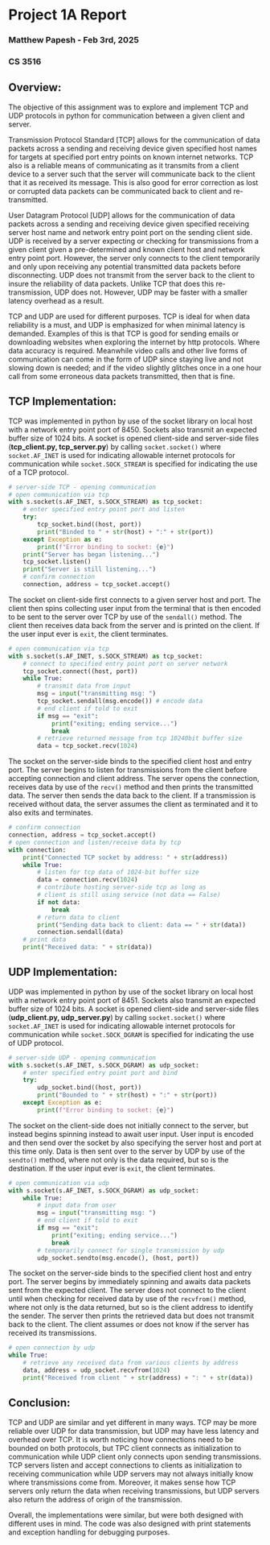 # **Project 1A Report**
### Matthew Papesh - Feb 3rd, 2025
### CS 3516

## Overview:    
The objective of this assignment was to explore and implement TCP and UDP protocols in python for communication between a given client and server. 

Transmission Protocol Standard [TCP] allows for the communication of data packets across a sending and receiving device given specified host names for targets at specified port entry points on known internet networks. TCP also is a reliable means of communicating as it transmits from a client device to a server such that the server will communicate back to the client that it as received its message. This is also good for error correction as lost or corrupted data packets can be communicated back to client and re-transmitted. 

User Datagram Protocol [UDP] allows for the communication of data packets across a sending and receiving device given specified receiving server host name and network entry point port on the sending client side. UDP is received by a server expecting or checking for transmissions from a given client given a pre-determined and known client host and network entry point port. However, the server only connects to the client temporarily and only upon receiving any potential transmitted data packets before disconnecting. UDP does not transmit from the server back to the client to insure the reliability of data packets. Unlike TCP that does this re-transmission, UDP does not. However, UDP may be faster with a smaller latency overhead as a result. 

TCP and UDP are used for different purposes. TCP is ideal for when data reliability is a must, and UDP is emphasized for when minimal latency is demanded. Examples of this is that TCP is good for sending emails or downloading websites when exploring the internet by http protocols. Where data accuracy is required. Meanwhile video calls and other live forms of communication can come in the form of UDP since staying live and not slowing down is needed; and if the video slightly glitches once in a one hour call from some erroneous data packets transmitted, then that is fine. 

## TCP Implementation:
TCP was implemented in python by use of the socket library on local host with a network entry point port of 8450. Sockets also transmit an expected buffer size of 1024 bits. A socket is opened client-side and server-side files (**tcp_client.py, tcp_server.py**) by calling `socket.socket()` where `socket.AF_INET` is used for indicating allowable internet protocols for communication while `socket.SOCK_STREAM` is specified for indicating the use of a TCP protocol. 

```py
# server-side TCP - opening communication 
# open communication via tcp
with s.socket(s.AF_INET, s.SOCK_STREAM) as tcp_socket:
	# enter specified entry point port and listen
	try:
		tcp_socket.bind((host, port))
		print("Binded to " + str(host) + ":" + str(port))
	except Exception as e:
		print(f"Error binding to socket: {e}")
	print("Server has began listening...")
	tcp_socket.listen()
	print("Server is still listening...")
	# confirm connection
	connection, address = tcp_socket.accept()
```

The socket on client-side first connects to a given server host and port. The client then spins collecting user input from the terminal that is then encoded to be sent to the server over TCP by use of the `sendall()` method. The client then receives data back from the server and is printed on the client. If the user input ever is `exit`, the client terminates. 

```py
# open communication via tcp
with s.socket(s.AF_INET, s.SOCK_STREAM) as tcp_socket:
	# connect to specified entry point port on server network
	tcp_socket.connect((host, port))
	while True:
		# transmit data from input
		msg = input("transmitting msg: ")
		tcp_socket.sendall(msg.encode()) # encode data
		# end client if told to exit
		if msg == "exit":
			print("exiting; ending service...")
			break
		# retrieve returned message from tcp 10240bit buffer size
		data = tcp_socket.recv(1024)
```

The socket on the server-side binds to the specified client host and entry port. The server begins to listen for transmissions from the client before accepting connection and client address. The server opens the connection, receives data by use of the `recv()` method and then prints the transmitted data. The server then sends the data back to the client. If a transmission is received without data, the server assumes the client as terminated and it to also exits and terminates. 

```py
# confirm connection
connection, address = tcp_socket.accept()
# open connection and listen/receive data by tcp
with connection:
	print("Connected TCP socket by address: " + str(address))
	while True:
		# listen for tcp data of 1024-bit buffer size
		data = connection.recv(1024)
		# contribute hosting server-side tcp as long as
		# client is still using service (not data == False)
		if not data:
			break
		# return data to client
		print("Sending data back to client: data == " + str(data))
		connection.sendall(data)
    # print data
	print("Received data: " + str(data))
```

## UDP Implementation:
UDP was implemented in python by use of the socket library on local host with a network entry point port of 8451. Sockets also transmit an expected buffer size of 1024 bits. A socket is opened client-side and server-side files (**udp_client.py, udp_server.py**) by calling `socket.socket()` where `socket.AF_INET` is used for indicating allowable internet protocols for communication while `socket.SOCK_DGRAM` is specified for indicating the use of UDP protocol.

```py
# server-side UDP - opening communication 
with s.socket(s.AF_INET, s.SOCK_DGRAM) as udp_socket:
	# enter specified entry point port and bind
    try:
	    udp_socket.bind((host, port))
    	print("Bounded to " + str(host) + ":" + str(port))
    except Exception as e:
	    print(f"Error binding to socket: {e}") 
```

The socket on the client-side does not initially connect to the server, but instead begins spinning instead to await user input. User input is encoded and then send over the socket by also specifying the server host and port at this time only. Data is then sent over to the server by UDP by use of the `sendto()` method, where not only is the data required, but so is the destination. If the user input ever is `exit`, the client terminates. 

```py
# open communication via udp
with s.socket(s.AF_INET, s.SOCK_DGRAM) as udp_socket:
	while True:
		# input data from user
		msg = input("transmitting msg: ")
		# end client if told to exit
		if msg == "exit":
			print("exiting; ending service...")
			break
		# temporarily connect for single transmission by udp
		udp_socket.sendto(msg.encode(), (host, port))
```

The socket on the server-side binds to the specified client host and entry port. The server begins by immediately spinning and awaits data packets sent from the expected client. The server does not connect to the client until when checking for received data by use of the `recvfrom()` method, where not only is the data returned, but so is the client address to identify the sender. The server then prints the retrieved data but does not transmit back to the client. The client assumes or does not know if the server has received its transmissions. 

```py
# open connection by udp
while True:
	# retrieve any received data from various clients by address
	data, address = udp_socket.recvfrom(1024)
	print("Received from client " + str(address) + ": " + str(data))
```

## Conclusion:
TCP and UDP are similar and yet different in many ways. TCP may be more reliable over UDP for data transmission, but UDP may have less latency and overhead over TCP. It is worth noticing how connections need to be bounded on both protocols, but TPC client connects as initialization to communication while UDP client only connects upon sending transmissions. TCP servers listen and accept connections to clients as initialization to receiving communication while UDP servers may not always initially know where transmissions come from. Moreover, it makes sense how TCP servers only return the data when receiving transmissions, but UDP servers also return the address of origin of the transmission. 

Overall, the implementations were similar, but were both designed with different uses in mind. The code was also designed with print statements and exception handling for debugging purposes. 